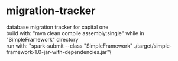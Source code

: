 # migration-tracker
database migration tracker for capital one\
build with: "mvn clean compile assembly:single" while in "SimpleFramework" directory\
run with:   "spark-submit --class "SimpleFramework" ./target/simple-framework-1.0-jar-with-dependencies.jar"\
